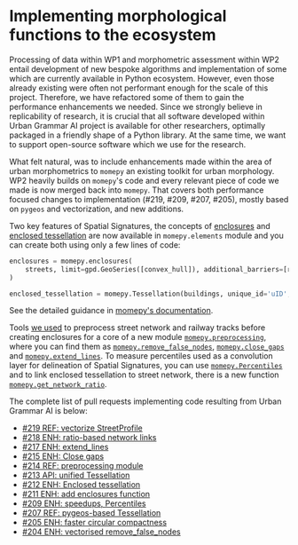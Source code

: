 ```{post} November 2, 2020
```

# Implementing morphological functions to the ecosystem

Processing of data within WP1 and morphometric assessment within WP2 entail development of new bespoke algorithms and implementation of some which are currently available in Python ecosystem. However, even those already existing were often not performant enough for the scale of this project. Therefore, we have refactored some of them to gain the performance enhancements we needed. Since we strongly believe in replicability of research, it is crucial that all software developed within Urban Grammar AI project is available for other researchers, optimally packaged in a friendly shape of a Python library. At the same time, we want to support open-source software which we use for the research. 

What felt natural, was to include enhancements made within the area of urban morphometrics to `momepy` an existing toolkit for urban morphology. WP2 heavily builds on `momepy`'s code and every relevant piece of code we made is now merged back into `momepy`. That covers both performance focused changes to implementation (#219, #209, #207, #205), mostly based on `pygeos` and vectorization, and new additions.

Two key features of Spatial Signatures, the concepts of [enclosures](https://urbangrammarai.github.io/spatial_signatures/spatial_unit/Parallelized_enclosures.html) and [enclosed tessellation](https://urbangrammarai.github.io/spatial_signatures/spatial_unit/enclosed_tessellation.html) are now available in `momepy.elements` module and you can create both using only a few lines of code:

```python
enclosures = momepy.enclosures(
    streets, limit=gpd.GeoSeries([convex_hull]), additional_barriers=[railway, rivers]
)

enclosed_tessellation = momepy.Tessellation(buildings, unique_id='uID', enclosures=enclosures).tessellation
```

See the detailed guidance in [momepy's documentation](http://docs.momepy.org/en/latest/user_guide/elements/enclosed.html).

Tools [we used](https://urbangrammarai.github.io/spatial_signatures/spatial_unit/Generate_enclosures.html#preprocess-railways) to preprocess street network and railway tracks before creating enclosures for a core of a new module [`momepy.preprocessing`](http://docs.momepy.org/en/latest/api.html#preprocessing), where you can find them as [`momepy.remove_false_nodes`](http://docs.momepy.org/en/latest/generated/momepy.remove_false_nodes.html#momepy.remove_false_nodes), [`momepy.close_gaps`](http://docs.momepy.org/en/latest/generated/momepy.close_gaps.html#momepy.close_gaps) and [`momepy.extend_lines`](http://docs.momepy.org/en/latest/generated/momepy.extend_lines.html#momepy.extend_lines). To measure percentiles used as a convolution layer for delineation of Spatial Signatures, you can use [`momepy.Percentiles`](http://docs.momepy.org/en/latest/generated/momepy.Percentiles.html#momepy.Percentiles) and to link enclosed tessellation to street network, there is a new function [`momepy.get_network_ratio`](http://docs.momepy.org/en/latest/generated/momepy.get_network_ratio.html#momepy.get_network_ratio).

The complete list of pull requests implementing code resulting from Urban Grammar AI is below:

- [#219 REF: vectorize StreetProfile](https://github.com/martinfleis/momepy/pull/219)
- [#218 ENH: ratio-based network links](https://github.com/martinfleis/momepy/pull/218)
- [#217 ENH: extend_lines](https://github.com/martinfleis/momepy/pull/217)
- [#215 ENH: Close gaps](https://github.com/martinfleis/momepy/pull/215)
- [#214 REF: preprocessing module](https://github.com/martinfleis/momepy/pull/214)
- [#213 API: unified Tessellation](https://github.com/martinfleis/momepy/pull/213)
- [#212 ENH: Enclosed tessellation](https://github.com/martinfleis/momepy/pull/212)
- [#211 ENH: add enclosures function](https://github.com/martinfleis/momepy/pull/211)
- [#209 ENH: speedups, Percentiles](https://github.com/martinfleis/momepy/pull/209)
- [#207 REF: pygeos-based Tessellation](https://github.com/martinfleis/momepy/pull/207)
- [#205 ENH: faster circular compactness](https://github.com/martinfleis/momepy/pull/205)
- [#204 ENH: vectorised remove_false_nodes](https://github.com/martinfleis/momepy/pull/204)


